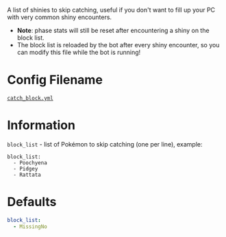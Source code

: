 A list of shinies to skip catching, useful if you don't want to fill up your PC with very common shiny encounters.

- **Note**: phase stats will still be reset after encountering a shiny on the block list.
- The block list is reloaded by the bot after every shiny encounter, so you can modify this file while the bot is running!

# Config Filename
[`catch_block.yml`](https://github.com/40Cakes/pokebot-gen3/blob/main/profiles/catch_block.yml)

# Information
`block_list` - list of Pokémon to skip catching (one per line), example:
```
block_list:
  - Poochyena
  - Pidgey
  - Rattata
```
# Defaults
```yml
block_list:
  - MissingNo
```